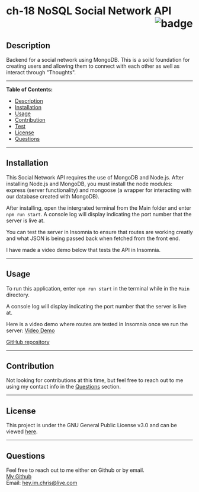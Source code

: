 # ch-18 NoSQL Social Network API <div align="right">![badge](https://img.shields.io/badge/License-GNU%20General%20Public%20License%20v3.0-blue.svg)</div>

  ## Description
  Backend for a social network using MongoDB. This is a soild foundation for creating users and allowing them to connect with each other as well as interact through "Thoughts".

  ***

  **Table of Contents:**
  - [Description](#description)
  - [Installation](#installation)
  - [Usage](#usage)
  - [Contribution](#contribution)
  - [Test](#test)
  - [License](#license)
  - [Questions](#questions)

  ***

  ## Installation
  This Social Network API requires the use of MongoDB and Node.js. After installing Node.js and MongoDB, you must install the node modules: express (server functionality) and mongoose (a wrapper for interacting with our database created with MongoDB). 

  After installing, open the intergrated terminal from the Main folder and enter `npm run start`. A console log will display indicating the port number that the server is live at.

  You can test the server in Insomnia to ensure that routes are working creatly and what JSON is being passed back when fetched from the front end.

  I have made a video demo below that tests the API in Insomnia.

  ***

  ## Usage

  To run this application, enter `npm run start` in the terminal while in the `Main` directory. 
  
  A console log will display indicating the port number that the server is live at.

  Here is a video demo where routes are tested in Insomnia once we run the server: [Video Demo](https://drive.google.com/file/d/1IHtGikKHliukKQ5VQVhTfxyGaNzaVZl7/view?usp=sharing)

  [GitHub repository](https://github.com/christopherginn/ch18-nosql)
  

  ***

  ## Contribution
  Not looking for contributions at this time, but feel free to reach out to me using my contact info in the [Questions](#questions) section.

  ***

  ## License
  This project is under the GNU General Public License v3.0 and can be viewed [here](https://www.gnu.org/licenses/gpl-3.0.en.html).

  ***

  ## Questions
  Feel free to reach out to me either on Github or by email.<br>
  [My Github](https://github.com/christopherginn)<br>
  Email: hey.im.chris@live.com